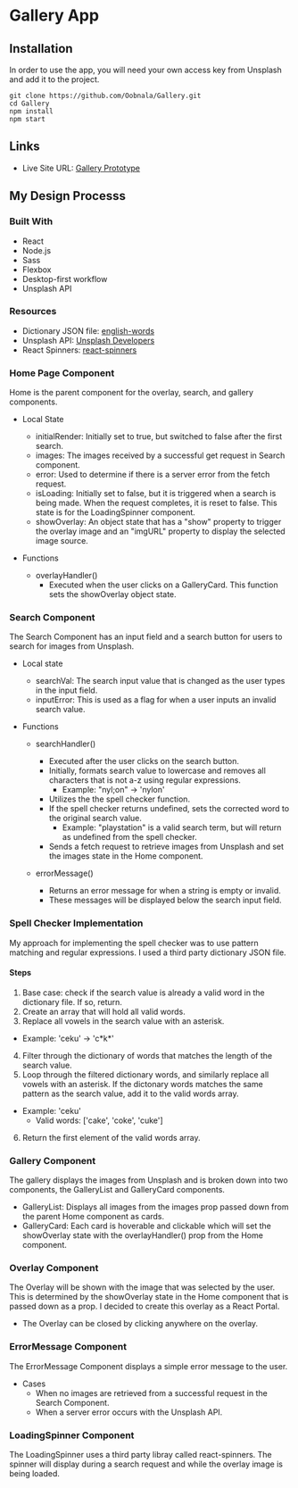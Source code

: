 # Gallery App

## Installation

In order to use the app, you will need your own access key from Unsplash and add it to the project.

```
git clone https://github.com/Oobnala/Gallery.git
cd Gallery
npm install
npm start
```

## Links

- Live Site URL: [Gallery Prototype](https://gallery-prototype-d8dd39.netlify.app/)

## My Design Processs

### Built With

- React
- Node.js
- Sass
- Flexbox
- Desktop-first workflow
- Unsplash API

### Resources

- Dictionary JSON file: [english-words](https://github.com/dwyl/english-words)
- Unsplash API: [Unsplash Developers](https://unsplash.com/developers)
- React Spinners: [react-spinners](https://www.npmjs.com/package/react-spinners)

### Home Page Component

Home is the parent component for the overlay, search, and gallery components.

- Local State

  - initialRender: Initially set to true, but switched to false after the first search.
  - images: The images received by a successful get request in Search component.
  - error: Used to determine if there is a server error from the fetch request.
  - isLoading: Initially set to false, but it is triggered when a search is being made. When the request completes, it is reset to false. This state is for the LoadingSpinner component.
  - showOverlay: An object state that has a "show" property to trigger the overlay image and an "imgURL" property to display the selected image source.

- Functions
  - overlayHandler()
    - Executed when the user clicks on a GalleryCard. This function sets the showOverlay object state.

### Search Component

The Search Component has an input field and a search button for users to search for images from Unsplash.

- Local state

  - searchVal: The search input value that is changed as the user types in the input field.
  - inputError: This is used as a flag for when a user inputs an invalid search value.

- Functions

  - searchHandler()

    - Executed after the user clicks on the search button.
    - Initially, formats search value to lowercase and removes all characters that is not a-z using regular expressions.
      - Example: "nyl;on" -> 'nylon'
    - Utilizes the the spell checker function.
    - If the spell checker returns undefined, sets the corrected word to the original search value.
      - Example: "playstation" is a valid search term, but will return as undefined from the spell checker.
    - Sends a fetch request to retrieve images from Unsplash and set the images state in the Home component.

  - errorMessage()
    - Returns an error message for when a string is empty or invalid.
    - These messages will be displayed below the search input field.

### Spell Checker Implementation

My approach for implementing the spell checker was to use pattern matching and regular expressions. I used a third party dictionary JSON file.

#### Steps

1. Base case: check if the search value is already a valid word in the dictionary file. If so, return.
2. Create an array that will hold all valid words.
3. Replace all vowels in the search value with an asterisk.

- Example: 'ceku' -> 'c\*k\*'

4. Filter through the dictionary of words that matches the length of the search value.
5. Loop through the filtered dictionary words, and similarly replace all vowels with an asterisk. If the dictonary words matches the same pattern as the search value, add it to the valid words array.

- Example: 'ceku'
  - Valid words: ['cake', 'coke', 'cuke']

6. Return the first element of the valid words array.

### Gallery Component

The gallery displays the images from Unsplash and is broken down into two components, the GalleryList and GalleryCard components.

- GalleryList: Displays all images from the images prop passed down from the parent Home component as cards.
- GalleryCard: Each card is hoverable and clickable which will set the showOverlay state with the overlayHandler() prop from the Home component.

### Overlay Component

The Overlay will be shown with the image that was selected by the user. This is determined by the showOverlay state in the Home component that is passed down as a prop. I decided to create this overlay as a React Portal.

- The Overlay can be closed by clicking anywhere on the overlay.

### ErrorMessage Component

The ErrorMessage Component displays a simple error message to the user.

- Cases
  - When no images are retrieved from a successful request in the Search Component.
  - When a server error occurs with the Unsplash API.

### LoadingSpinner Component

The LoadingSpinner uses a third party libray called react-spinners. The spinner will display during a search request and while the overlay image is being loaded.
